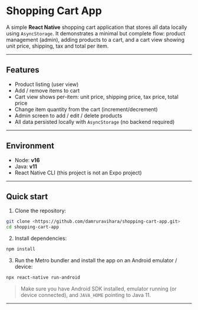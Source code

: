 # Shopping Cart App

A simple **React Native** shopping cart application that stores all data locally using `AsyncStorage`. It demonstrates a minimal but complete flow: product management (admin), adding products to a cart, and a cart view showing unit price, shipping, tax and total per item.

---

## Features

* Product listing (user view)
* Add / remove items to cart
* Cart view shows per-item: unit price, shipping price, tax price, total price
* Change item quantity from the cart (increment/decrement)
* Admin screen to add / edit / delete products
* All data persisted locally with `AsyncStorage` (no backend required)

---

## Environment

* Node: **v16**
* Java: **v11**
* React Native CLI (this project is not an Expo project)

---

## Quick start

1. Clone the repository:

```bash
git clone <https://github.com/damruravihara/shopping-cart-app.git>
cd shopping-cart-app
```

2. Install dependencies:

```bash
npm install
```

3. Run the Metro bundler and install the app on an Android emulator / device:

```bash
npx react-native run-android
```

> Make sure you have Android SDK installed, emulator running (or device connected), and `JAVA_HOME` pointing to Java 11.

---
